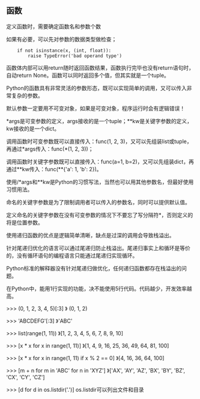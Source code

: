 ## 函数
定义函数时，需要确定函数名和参数个数

如果有必要，可以先对参数的数据类型做检查；
```
    if not isinstance(x, (int, float)):
        raise TypeError('bad operand type')
```
函数体内部可以用return随时返回函数结果，函数执行完毕也没有return语句时，自动return None。函数可以同时返回多个值，但其实就是一个tuple。

Python的函数具有非常灵活的参数形态，既可以实现简单的调用，又可以传入非常复杂的参数。

默认参数一定要用不可变对象，如果是可变对象，程序运行时会有逻辑错误！

*args是可变参数的定义，args接收的是一个tuple；**kw是关键字参数的定义，kw接收的是一个dict。

调用函数时可变参数既可以直接传入：func(1, 2, 3)，又可以先组装list或tuple，再通过\*args传入：func(*(1, 2, 3))；

调用函数时关键字参数既可以直接传入：func(a=1, b=2)，又可以先组装dict，再通过\**kw传入：func(**{'a': 1, 'b': 2})。

使用/*args和**kw是Python的习惯写法，当然也可以用其他参数名，但最好使用习惯用法。

命名的关键字参数是为了限制调用者可以传入的参数名，同时可以提供默认值。

定义命名的关键字参数在没有可变参数的情况下不要忘了写分隔符*，否则定义的将是位置参数。

使用递归函数的优点是逻辑简单清晰，缺点是过深的调用会导致栈溢出。

针对尾递归优化的语言可以通过尾递归防止栈溢出。尾递归事实上和循环是等价的，没有循环语句的编程语言只能通过尾递归实现循环。

Python标准的解释器没有针对尾递归做优化，任何递归函数都存在栈溢出的问题。

在Python中，能用1行实现的功能，决不能使用5行代码。代码越少，开发效率越高。

\>>> (0, 1, 2, 3, 4, 5)[:3]    》 (0, 1, 2)

\>>> 'ABCDEFG'[:3]    》'ABC'

\>>> list(range(1, 11))    》[1, 2, 3, 4, 5, 6, 7, 8, 9, 10]

\>>> [x * x for x in range(1, 11)]    》[1, 4, 9, 16, 25, 36, 49, 64, 81, 100]

\>>> [x * x for x in range(1, 11) if x % 2 == 0]    》[4, 16, 36, 64, 100]

\>>> [m + n for m in 'ABC' for n in 'XYZ']    》['AX', 'AY', 'AZ', 'BX', 'BY', 'BZ', 'CX', 'CY', 'CZ']

\>>> [d for d in os.listdir('.')]   os.listdir可以列出文件和目录

